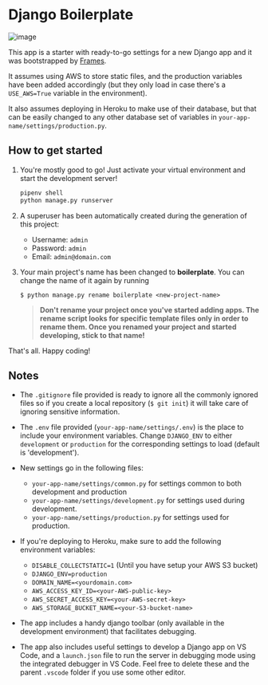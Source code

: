 
# Django Boilerplate

![image](https://res.cloudinary.com/gbrachetta/image/upload/v1607301400/oob_bfglzw.jpg)

This app is a starter with ready-to-go settings for a new Django app and it was bootstrapped by [Frames](https://github.com/GBrachetta/frames).

It assumes using AWS to store static files, and the production variables have been added accordingly (but they only load in case there's a `USE_AWS=True` variable in the environment).

It also assumes deploying in Heroku to make use of their database, but that can be easily changed to any other database set of variables in `your-app-name/settings/production.py`.

## How to get started

1. You're mostly good to go! Just activate your virtual environment and start the development server!

     ```bash
     pipenv shell
     python manage.py runserver
     ```

2. A superuser has been automatically created during the generation of this project:

     - Username: `admin`
     - Password: `admin`
     - Email: `admin@domain.com`

3. Your main project's name has been changed to **boilerplate**. You can change the name of it again by running

    `$ python manage.py rename boilerplate <new-project-name>`

    > **Don't rename your project once you've started adding apps. The rename script looks for specific template files only in order to rename them. Once you renamed your project and started developing, stick to that name!**

That's all. Happy coding!

## Notes

- The `.gitignore` file provided is ready to ignore all the commonly ignored files so if you create a local repository (`$ git init`) it will take care of ignoring sensitive information.

- The `.env` file provided (`your-app-name/settings/.env`) is the place to include your environment variables. Change `DJANGO_ENV` to either `development` or `production` for the corresponding settings to load (default is 'development').

- New settings go in the following files:

  - `your-app-name/settings/common.py` for settings common to both development and production
  - `your-app-name/settings/development.py` for settings used during development.
  - `your-app-name/settings/production.py` for settings used for production.

- If you're deploying to Heroku, make sure to add the following environment variables:

  - `DISABLE_COLLECTSTATIC=1` (Until you have setup your AWS S3 bucket)
  - `DJANGO_ENV=production`
  - `DOMAIN_NAME=<yourdomain.com>`
  - `AWS_ACCESS_KEY_ID=<your-AWS-public-key>`
  - `AWS_SECRET_ACCESS_KEY=<your-AWS-secret-key>`
  - `AWS_STORAGE_BUCKET_NAME=<your-S3-bucket-name>`

- The app includes a handy django toolbar (only available in the development environment) that facilitates debugging.

- The app also includes useful settings to develop a Django app on VS Code, and a `launch.json` file to run the server in debugging mode using the integrated debugger in VS Code. Feel free to delete these and the parent `.vscode` folder if you use some other editor.

